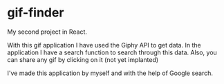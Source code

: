 # gif-finder

My second project in React. 

With this gif application I have used the Giphy API to get data. In the application I have a search function to search through this data. Also, you can share any gif by clicking on it (not yet implanted)

I've made this application by myself and with the help of Google search.
